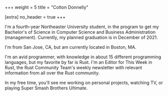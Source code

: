 +++
weight = 5
title = "Colton Donnelly"

[extra]
no_header = true
+++

I'm a fourth-year Northeaster University student, in the program to get my Bachelor's of Science in Computer Science and Business Administration (management).
Currently, my planned graduation is in December of 2021.

I'm from San Jose, CA, but am currently located in Boston, MA.

I'm an avid programmer, with knowledge in about 15 different programming languages, but my favorite by far is Rust.
I'm an Editor for This Week in Rust, the Rust Community Team's weekly newsletter with relevant information from all over the Rust community.

In my free time, you'll see me working on personal projects, watching TV, or playing Super Smash Brothers Ultimate.
